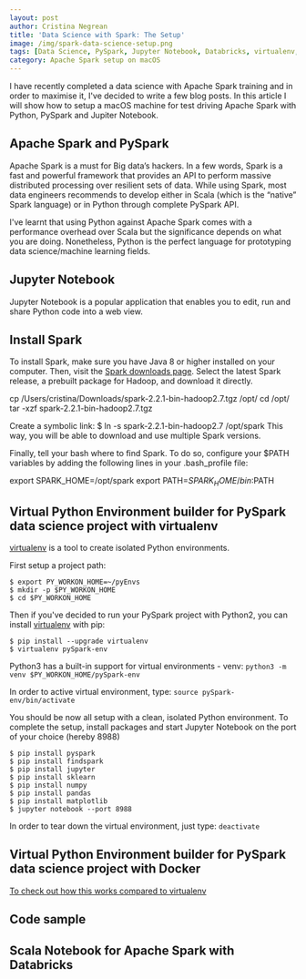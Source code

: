 ```yaml
---
layout: post
author: Cristina Negrean
title: 'Data Science with Spark: The Setup'
image: /img/spark-data-science-setup.png
tags: [Data Science, PySpark, Jupyter Notebook, Databricks, virtualenv, Docker]
category: Apache Spark setup on macOS
---
```


I have recently completed a data science with Apache Spark training and in order to maximise it, I've decided to write a few blog posts. In this article I will show how to setup a macOS machine for test driving Apache Spark with Python, PySpark and Jupiter Notebook.

## Apache Spark and PySpark

Apache Spark is a must for Big data’s hackers. In a few words, Spark is a fast and powerful framework that provides an API to perform massive distributed processing over resilient sets of data. While using Spark, most data engineers recommends to develop either in Scala (which is the “native” Spark language) or in Python through complete PySpark API.

I've learnt that using Python against Apache Spark comes with a performance overhead over Scala but the significance depends on what you are doing. Nonetheless, Python is the perfect language for prototyping data science/machine learning fields.

## Jupyter Notebook

Jupyter Notebook is a popular application that enables you to edit, run and share Python code into a web view.

## Install Spark

To install Spark, make sure you have Java 8 or higher installed on your computer. Then, visit the [Spark downloads page](http://spark.apache.org/downloads.html). Select the latest Spark release, a prebuilt package for Hadoop, and download it directly.

cp /Users/cristina/Downloads/spark-2.2.1-bin-hadoop2.7.tgz /opt/
cd /opt/
tar -xzf spark-2.2.1-bin-hadoop2.7.tgz

Create a symbolic link:
$ ln -s spark-2.2.1-bin-hadoop2.7 /opt/spark
This way, you will be able to download and use multiple Spark versions.

Finally, tell your bash where to find Spark. To do so, configure your $PATH variables by adding the following lines in your .bash_profile file:

export SPARK_HOME=/opt/spark
export PATH=$SPARK_HOME/bin:$PATH

## Virtual Python Environment builder for PySpark data science project with virtualenv

[virtualenv](https://pypi.python.org/pypi/virtualenv) is a tool to create isolated Python environments.

First setup a project path:

```
$ export PY_WORKON_HOME=~/pyEnvs
$ mkdir -p $PY_WORKON_HOME
$ cd $PY_WORKON_HOME
```

Then if you've decided to run your PySpark project with Python2, you can install [virtualenv](https://pypi.python.org/pypi/virtualenv) with pip:

```
$ pip install --upgrade virtualenv
$ virtualenv pySpark-env
```

Python3 has a built-in support for virtual environments - venv: ```python3 -m venv $PY_WORKON_HOME/pySpark-env```

In order to active virtual environment, type: ```source pySpark-env/bin/activate```

You should be now all setup with a clean, isolated Python environment. To complete the setup, install packages and start Jupyter Notebook on the port of your choice (hereby 8988)

```
$ pip install pyspark
$ pip install findspark
$ pip install jupyter
$ pip install sklearn
$ pip install numpy
$ pip install pandas
$ pip install matplotlib
$ jupyter notebook --port 8988
```
In order to tear down the virtual environment, just type: ```deactivate```

## Virtual Python Environment builder for PySpark data science project with Docker

[To check out how this works compared to virtualenv](https://medium.com/@suci/running-pyspark-on-jupyter-notebook-with-docker-602b18ac4494)

## Code sample

## Scala Notebook for Apache Spark with Databricks
